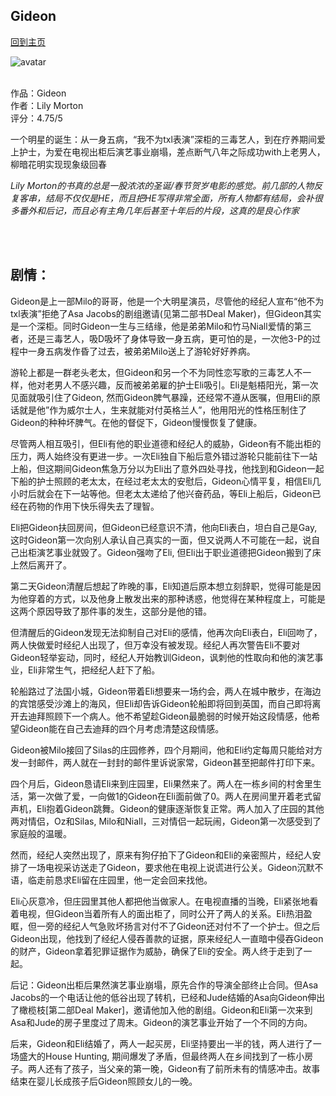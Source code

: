 ## Gideon
[回到主页](https://boheme130.github.io/Fiction.git.io/)

![avatar](https://www.coolaccidents.com/sites/g/files/g2000010276/files/trench%2520parody.jpg)
<br>
<br>


作品：Gideon <br>
作者：Lily Morton <br>
评分：4.75/5 <br>

一个明星的诞生：从一身五病，“我不为txl表演”深柜的三毒艺人，到在疗养期间爱上护士，为爱在电视出柜后演艺事业崩塌，差点断气八年之际成功with上老男人，柳暗花明实现现象级回春

*Lily Morton的书真的总是一股浓浓的圣诞/春节贺岁电影的感觉。前几部的人物反复客串，结局不仅仅是HE，而且把HE写得非常全面，所有人物都有结局，会补很多番外和后记，而且必有主角几年后甚至十年后的片段，这真的是良心作家*

<br>
<br>

## 剧情：
Gideon是上一部Milo的哥哥，他是一个大明星演员，尽管他的经纪人宣布“他不为txl表演”拒绝了Asa Jacobs的剧组邀请(见第二部书Deal Maker)，但Gideon其实是一个深柜。同时Gideon一生与三结缘，他是弟弟Milo和竹马Niall爱情的第三者，还是三毒艺人，吸D吸坏了身体导致一身五病，更可怕的是，一次他3-P的过程中一身五病发作昏了过去，被弟弟Milo送上了游轮好好养病。

游轮上都是一群老头老太，但Gideon和另一个不为同性恋写歌的三毒艺人不一样，他对老男人不感兴趣，反而被弟弟雇的护士Eli吸引。Eli是魁梧阳光，第一次见面就吸引住了Gideon, 然而Gideon脾气暴躁，还经常不遵从医嘱，但用Eli的原话就是他”作为威尔士人，生来就能对付英格兰人”，他用阳光的性格压制住了Gideon的种种坏脾气。在他的督促下，Gideon慢慢恢复了健康。

尽管两人相互吸引，但Eli有他的职业道德和经纪人的威胁，Gideon有不能出柜的压力，两人始终没有更进一步。一次Eli独自下船后意外错过游轮只能前往下一站上船，但这期间Gideon焦急万分以为Eli出了意外四处寻找，他找到和Gideon一起下船的护士照顾的老太太，在经过老太太的安慰后，Gideon心情平复，相信Eli几小时后就会在下一站等他。但老太太递给了他兴奋药品，等Eli上船后，Gideon已经在药物的作用下快乐得失去了理智。

Eli把Gideon扶回房间，但Gideon已经意识不清，他向Eli表白，坦白自己是Gay, 这时Gideon第一次向别人承认自己真实的一面，但又说两人不可能在一起，说自己出柜演艺事业就毁了。Gideon强吻了Eli, 但Eli出于职业道德把Gideon搬到了床上然后离开了。

第二天Gideon清醒后想起了昨晚的事，Eli知道后原本想立刻辞职，觉得可能是因为他穿着的方式，以及他身上散发出来的那种诱惑，他觉得在某种程度上，可能是这两个原因导致了那件事的发生，这部分是他的错。

但清醒后的Gideon发现无法抑制自己对Eli的感情，他再次向Eli表白，Eli回吻了，两人快做爱时经纪人出现了，但万幸没有被发现。经纪人再次警告Eli不要对Gideon轻举妄动，同时，经纪人开始教训Gideon，讽刺他的性取向和他的演艺事业，Eli非常生气，把经纪人赶下了船。

轮船路过了法国小城，Gideon带着Eli想要来一场约会，两人在城中散步，在海边的宾馆感受沙滩上的海风，但Eli却告诉Gideon轮船即将回到英国，而自己即将离开去迪拜照顾下一个病人。他不希望趁Gideon最脆弱的时候开始这段情感，他希望Gideon能在自己去迪拜的四个月考虑清楚这段情感。

Gideon被Milo接回了Silas的庄园修养，四个月期间，他和Eli约定每周只能给对方发一封邮件，两人就在一封封的邮件里诉说家常，Gideon甚至把邮件打印下来。

四个月后，Gideon恳请Eli来到庄园里，Eli果然来了。两人在一栋乡间的村舍里生活，第一次做了爱，一向做1的Gideon在Eli面前做了0。两人在房间里开着老式留声机，Eli抱着Gideon跳舞。Gideon的健康逐渐恢复正常。两人加入了庄园的其他两对情侣，Oz和Silas, Milo和Niall，三对情侣一起玩闹，Gideon第一次感受到了家庭般的温暖。

然而，经纪人突然出现了，原来有狗仔拍下了Gideon和Eli的亲密照片，经纪人安排了一场电视采访送走了Gideon，要求他在电视上说谎进行公关。Gideon沉默不语，临走前恳求Eli留在庄园里，他一定会回来找他。

Eli心灰意冷，但庄园里其他人都把他当做家人。在电视直播的当晚，Eli紧张地看着电视，但Gideon当着所有人的面出柜了，同时公开了两人的关系。Eli热泪盈眶，但一旁的经纪人气急败坏扬言对付不了Gideon还对付不了一个护士。但之后Gideon出现，他找到了经纪人侵吞善款的证据，原来经纪人一直暗中侵吞Gideon的财产，Gideon拿着犯罪证据作为威胁，确保了Eli的安全。两人终于走到了一起。

后记：Gideon出柜后果然演艺事业崩塌，原先合作的导演全部终止合同。但Asa Jacobs的一个电话让他的低谷出现了转机，已经和Jude结婚的Asa向Gideon伸出了橄榄枝[第二部Deal Maker]，邀请他加入他的剧组。Gideon和Eli第一次来到Asa和Jude的房子里度过了周末。Gideon的演艺事业开始了一个不同的方向。

后来，Gideon和Eli结婚了，两人一起买房，Eli坚持要出一半的钱，两人进行了一场盛大的House Hunting, 期间爆发了矛盾，但最终两人在乡间找到了一栋小房子。两人还有了孩子，当父亲的第一晚，Gideon有了前所未有的情感冲击。故事结束在婴儿长成孩子后Gideon照顾女儿的一晚。
